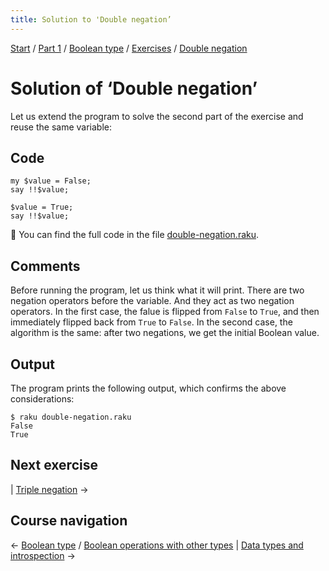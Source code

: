```yaml
---
title: Solution to 'Double negation’
---
```


[Start](/raku-course/) / [Part 1](/raku-course/part1) / [Boolean type](/raku-course/booleans) / [Exercises](../..) / [Double negation](..)

# Solution of ‘Double negation’

Let us extend the program to solve the second part of the exercise and reuse the same variable:

## Code

    my $value = False;
    say !!$value;

    $value = True;
    say !!$value;

🦋 You can find the full code in the file [double-negation.raku](https://github.com/ash/raku-course/blob/master/exercises/booleans/double-negation.raku).

## Comments

Before running the program, let us think what it will print. There are two negation operators before the variable. And they act as two negation operators. In the first case, the falue is flipped from `False` to `True`, and then immediately flipped back from `True` to `False`. In the second case, the algorithm is the same: after two negations, we get the initial Boolean value.

## Output

The program prints the following output, which confirms the above considerations:

    $ raku double-negation.raku
    False
    True

## Next exercise

| [Triple negation](/raku-course/booleans/exercises/triple-negation) →

## Course navigation

← [Boolean type](/raku-course/booleans) / [Boolean operations with other types](/raku-course/booleans/boolean-operations-other-types) | [Data types and introspection](/raku-course/what) →

